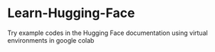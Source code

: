 # Learn-Hugging-Face
Try example codes in the Hugging Face documentation using virtual environments in google colab
